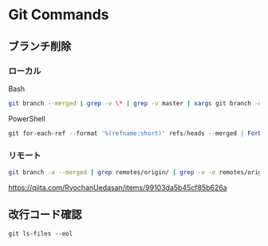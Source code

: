 # Git Commands

## ブランチ削除

### ローカル
Bash
```bash
git branch --merged | grep -v \* | grep -v master | xargs git branch -d
```

PowerShell
```powershell
git for-each-ref --format '%(refname:short)' refs/heads --merged | ForEach-Object { If("develop","master" -notcontains $_) { git branch $_ -d } }
```

### リモート
```bash
git branch -a --merged | grep remotes/origin/ | grep -v -e remotes/origin/master -e remotes/origin/HEAD | sed -e 's%remotes/origin/\(.\)%\1%g' | tr "\n" " " | xargs git push --delete origin
```
https://qiita.com/RyochanUedasan/items/99103da5b45cf85b626a

## 改行コード確認
```
git ls-files --eol
```
